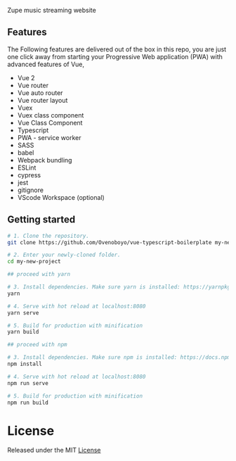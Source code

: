 Zupe music streaming website

## Features
The Following features are delivered out of the box in this repo, you are just one click away from starting your Progressive Web application (PWA) with advanced features of Vue,

- Vue 2
- Vue router
- Vue auto router
- Vue router layout
- Vuex
- Vuex class component
- Vue Class Component
- Typescript
- PWA - service worker
- SASS
- babel
- Webpack bundling
- ESLint
- cypress
- jest
- gitignore
- VScode Workspace (optional)


## Getting started

```bash
# 1. Clone the repository.
git clone https://github.com/Ovenoboyo/vue-typescript-boilerplate my-new-project

# 2. Enter your newly-cloned folder.
cd my-new-project

```

```bash
## proceed with yarn

# 3. Install dependencies. Make sure yarn is installed: https://yarnpkg.com/lang/en/docs/install
yarn

# 4. Serve with hot reload at localhost:8080
yarn serve

# 5. Build for production with minification
yarn build
```


```bash
## proceed with npm

# 3. Install dependencies. Make sure npm is installed: https://docs.npmjs.com/downloading-and-installing-node-js-and-npm
npm install

# 4. Serve with hot reload at localhost:8080
npm run serve

# 5. Build for production with minification
npm run build
```

# License
Released under the MIT [License](./LICENSE)  
